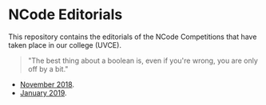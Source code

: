 # NCode Editorials
This repository contains the editorials of the NCode Competitions that have taken place in our college (UVCE).

>"The best thing about a boolean is, even if you're wrong, you are only off by a bit."


- [November 2018](./November-2018).
- [January 2019](./January-2019).
